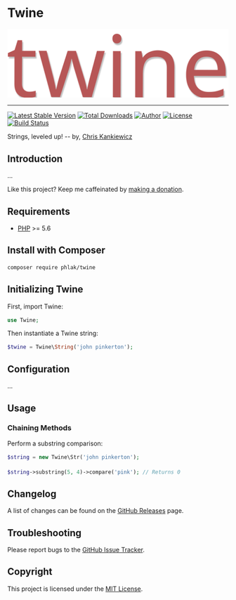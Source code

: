 Twine
=========

![Twine](twine.svg)

-----

[![Latest Stable Version](https://img.shields.io/packagist/v/PHLAK/Twine.svg)](https://packagist.org/packages/PHLAK/Twine)
[![Total Downloads](https://img.shields.io/packagist/dt/PHLAK/Twine.svg)](https://packagist.org/packages/PHLAK/Twine)
[![Author](https://img.shields.io/badge/author-Chris%20Kankiewicz-blue.svg)](https://www.ChrisKankiewicz.com)
[![License](https://img.shields.io/packagist/l/PHLAK/Twine.svg)](https://packagist.org/packages/PHLAK/Twine)
[![Build Status](https://img.shields.io/travis/PHLAK/Twine.svg)](https://travis-ci.org/PHLAK/Twine)
<!-- [![StyleCI](https://styleci.io/repos/55566401/shield?branch=master&style=flat)](https://styleci.io/repos/55566401) -->

Strings, leveled up! -- by, [Chris Kankiewicz](https://www.ChrisKankiewicz.com)

Introduction
------------

...

Like this project? Keep me caffeinated by [making a donation](https://paypal.me/ChrisKankiewicz).

Requirements
------------

  - [PHP](https://php.net) >= 5.6

Install with Composer
---------------------

```bash
composer require phlak/twine
```

Initializing Twine
------------------

First, import Twine:

```php
use Twine;
```

Then instantiate a Twine string:

```php
$twine = Twine\String('john pinkerton');
```

Configuration
-------------

...

Usage
-----

### Chaining Methods

Perform a substring comparison:

```php
$string = new Twine\Str('john pinkerton');

$string->substring(5, 4)->compare('pink'); // Returns 0
```

Changelog
---------

A list of changes can be found on the [GitHub Releases](https://github.com/PHLAK/Twine/releases) page.

Troubleshooting
---------------

Please report bugs to the [GitHub Issue Tracker](https://github.com/PHLAK/Twine/issues).

Copyright
---------

This project is licensed under the [MIT License](https://github.com/PHLAK/Twine/blob/master/LICENSE).
